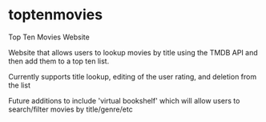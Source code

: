 # toptenmovies
Top Ten Movies Website

Website that allows users to lookup movies by title using the TMDB API and then add them to a top ten list.

Currently supports title lookup, editing of the user rating, and deletion from the list

Future additions to include 'virtual bookshelf' which will allow users to search/filter movies by title/genre/etc
